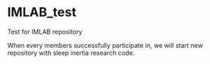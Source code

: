 # IMLAB_test
Test for IMLAB repository

When every members successfully participate in, we will start new repository with sleep inertia research code.
